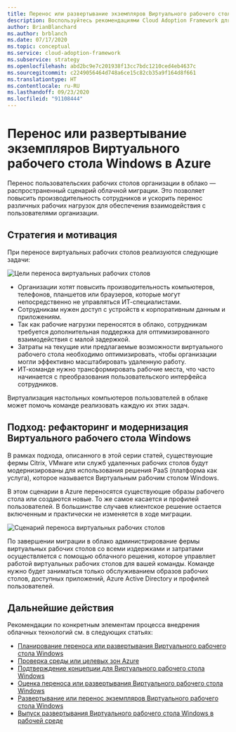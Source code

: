```yaml
---
title: Перенос или развертывание экземпляров Виртуального рабочего стола Windows в Azure
description: Воспользуйтесь рекомендациями Cloud Adoption Framework для переноса или развертывания экземпляров Виртуального рабочего стола Windows в Azure.
author: BrianBlanchard
ms.author: brblanch
ms.date: 07/17/2020
ms.topic: conceptual
ms.service: cloud-adoption-framework
ms.subservice: strategy
ms.openlocfilehash: abd2bc9e7c201938f13cc7bdc1210ced4eb4637c
ms.sourcegitcommit: c2249056464d748a6ce15c82cb35a9f164d8f661
ms.translationtype: HT
ms.contentlocale: ru-RU
ms.lasthandoff: 09/23/2020
ms.locfileid: "91108444"
---
```

# <a name="migrate-or-deploy-windows-virtual-desktop-instances-to-azure"></a>Перенос или развертывание экземпляров Виртуального рабочего стола Windows в Azure

Перенос пользовательских рабочих столов организации в облако — распространенный сценарий облачной миграции. Это позволяет повысить производительность сотрудников и ускорить перенос различных рабочих нагрузок для обеспечения взаимодействия с пользователями организации.

## <a name="strategy-and-motivations"></a>Стратегия и мотивация

При переносе виртуальных рабочих столов реализуются следующие задачи:

![Цели переноса виртуальных рабочих столов](../../_images/migrate/wvd/motivations.png)

- Организации хотят повысить производительность компьютеров, телефонов, планшетов или браузеров, которые могут непосредственно не управляться ИТ-специалистами.
- Сотрудникам нужен доступ с устройств к корпоративным данным и приложениям.
- Так как рабочие нагрузки переносятся в облако, сотрудникам требуется дополнительная поддержка для оптимизированного взаимодействия с малой задержкой.
- Затраты на текущие или предлагаемые возможности виртуального рабочего стола необходимо оптимизировать, чтобы организации могли эффективно масштабировать удаленную работу.
- ИТ-команде нужно трансформировать рабочие места, что часто начинается с преобразования пользовательского интерфейса сотрудников.

Виртуализация настольных компьютеров пользователей в облаке может помочь команде реализовать каждую их этих задач.

## <a name="approach-windows-virtual-desktop-refactor-and-modernization"></a>Подход: рефакторинг и модернизация Виртуального рабочего стола Windows

В рамках подхода, описанного в этой серии статей, существующие фермы Citrix, VMware или служб удаленных рабочих столов будут модернизированы для использования решения PaaS (платформа как услуга), которое называется Виртуальным рабочим столом Windows.

В этом сценарии в Azure переносятся существующие образы рабочего стола или создаются новые. То же самое касается и профилей пользователей. В большинстве случаев клиентское решение остается включенным и практически не изменяется в ходе миграции.

![Сценарий переноса виртуальных рабочих столов](../../_images/migrate/wvd/scenario-solution.png)

По завершении миграции в облако администрирование фермы виртуальных рабочих столов со всеми издержками и затратами осуществляется с помощью облачного решения, которое управляет работой виртуальных рабочих столов для вашей команды. Команде нужно будет заниматься только обслуживанием образов рабочих столов, доступных приложений, Azure Active Directory и профилей пользователей.

## <a name="next-steps"></a>Дальнейшие действия

Рекомендации по конкретным элементам процесса внедрения облачных технологий см. в следующих статьях:

- [Планирование переноса или развертывания Виртуального рабочего стола Windows](./plan.md)
- [Проверка среды или целевых зон Azure](./ready.md)
- [Подтверждение концепции для Виртуального рабочего стола Windows](./proof-of-concept.md)
- [Оценка переноса или развертывания Виртуального рабочего стола Windows](./migrate-assess.md)
- [Развертывание или перенос экземпляров Виртуального рабочего стола Windows](./migrate-deploy.md)
- [Выпуск развертывания Виртуального рабочего стола Windows в рабочей среде](./migrate-release.md)
